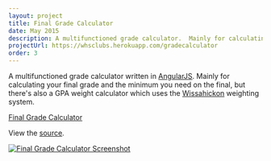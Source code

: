 ```yaml
---
layout: project
title: Final Grade Calculator
date: May 2015
description: A multifunctioned grade calculator.  Mainly for calculating your final grade and the minimum you need on the final. Built with AngularJS.
projectUrl: https://whsclubs.herokuapp.com/gradecalculator
order: 3
---
```

A multifunctioned grade calculator written in <a href="http://angularjs.org" target="_blank">AngularJS</a>.  Mainly for calculating your final grade and the minimum you need on the final, but there's also a GPA weight calculator which uses the <a href="http://wsdweb.org" target="_blank">Wissahickon</a> weighting system.

<a href="https://whsclubs.herokuapp.com/gradecalculator" target="_blank">Final Grade Calculator</a>

View the <a href="https://github.com/nathanhleung/whsclubs/tree/gradecalc-old" target="_blank">source</a>.

<a href="https://whsclubs.herokuapp.com/gradecalculator" target="_blank">
  <img alt="Final Grade Calculator Screenshot" src="http://i.imgur.com/5ewnhu2.jpg">
</a>
